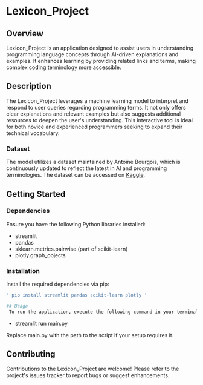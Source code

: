 # Lexicon_Project

## Overview

Lexicon_Project is an application designed to assist users in understanding programming language concepts through AI-driven explanations and examples. It enhances learning by providing related links and terms, making complex coding terminology more accessible.

## Description

The Lexicon_Project leverages a machine learning model to interpret and respond to user queries regarding programming terms. It not only offers clear explanations and relevant examples but also suggests additional resources to deepen the user's understanding. This interactive tool is ideal for both novice and experienced programmers seeking to expand their technical vocabulary.

### Dataset

The model utilizes a dataset maintained by Antoine Bourgois, which is continuously updated to reflect the latest in AI and programming terminologies. The dataset can be accessed on [Kaggle](https://www.kaggle.com/datasets/antoinebourgois2/wikipedia-ai-glossary).

## Getting Started

### Dependencies

Ensure you have the following Python libraries installed:

- streamlit
- pandas
- sklearn.metrics.pairwise (part of scikit-learn)
- plotly.graph_objects

### Installation

Install the required dependencies via pip:

```bash
' pip install streamlit pandas scikit-learn plotly '

## Usage
 To run the application, execute the following command in your terminal:
```

- streamlit run main.py

Replace main.py with the path to the script if your setup requires it.

## Contributing

Contributions to the Lexicon_Project are welcome!
Please refer to the project's issues tracker to report bugs or suggest enhancements.
